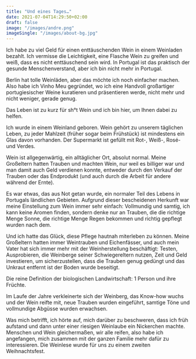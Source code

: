 ```yaml
---
title: "Und eines Tages…"
date: 2021-07-04T14:29:50+02:00
draft: false
image: "/images/andre.png"
imageSingle: "/images/about-bg.jpg"
---
```


Ich habe zu viel Geld für einen enttäuschenden Wein in einem Weinladen bezahlt. Ich vermisse die Leichtigkeit, eine Flasche Wein zu greifen und weiß, dass es nicht enttäuschend sein wird. In Portugal ist das praktisch der gesunde Menschenverstand, aber ich bin nicht mehr in Portugal.

Berlin hat tolle Weinläden, aber das möchte ich noch einfacher machen. Also habe ich Vinho Meu gegründet, wo ich eine Handvoll großartiger portugiesischer Weine kuratieren und präsentieren werde, nicht mehr und nicht weniger, gerade genug.

Das Leben ist zu kurz für sh°t Wein und ich bin hier, um Ihnen dabei zu helfen.

 <!--more-->

Ich wurde in einem Weinland geboren. Wein gehört zu unserem täglichen Leben, zu jeder Mahlzeit (früher sogar beim Frühstück) ist mindestens ein Glas davon vorhanden. Der Supermarkt ist gefüllt mit Rot-, Weiß-, Rosé- und Verdes.

Wein ist allgegenwärtig, ein alltäglicher Ort, absolut normal. Meine Großeltern hatten Trauben und machten Wein, nur weil es billiger war und man damit auch Geld verdienen konnte, entweder durch den Verkauf der Trauben oder das Endprodukt (und auch durch die Arbeit für andere während der Ernte).

Es war etwas, das aus Not getan wurde, ein normaler Teil des Lebens in Portugals ländlichen Gebieten. Aufgrund dieser bescheidenen Herkunft war meine Einstellung zum Wein immer sehr einfach: Vollmundig und samtig, ich kann keine Aromen finden, sondern denke nur an Trauben, die die richtige Menge Sonne, die richtige Menge Regen bekommen und richtig gepflegt wurden nach dem.

Und ich hatte das Glück, diese Pflege hautnah miterleben zu können. Meine Großeltern hatten immer Weintrauben und Eichenfässer, und auch mein Vater hat sich immer mehr mit der Weinherstellung beschäftigt: Testen, Ausprobieren, die Weinberge seiner Schwiegereltern nutzen, Zeit und Geld investieren, um sicherzustellen, dass die Trauben genug gedüngt und das Unkraut entfernt ist der Boden wurde beseitigt.

Die reine Definition der biologischen Landwirtschaft: 1 Person und ihre Früchte.

Im Laufe der Jahre verkleinerte sich der Weinberg, das Know-how wuchs und der Wein reifte mit, neue Trauben wurden eingeführt, samtige Töne und vollmundige Abgüsse wurden erwachsen.

Was mich betrifft, ich hörte auf, mich darüber zu beschweren, dass ich früh aufstand und dann unter einer riesigen Weinlaube ein Nickerchen machte. Menschen und Wein gleichermaßen, wir alle reifen, also habe ich angefangen, mich zusammen mit der ganzen Familie mehr dafür zu interessieren. Die Weinlese wurde für uns zu einem zweiten Weihnachtsfest.
